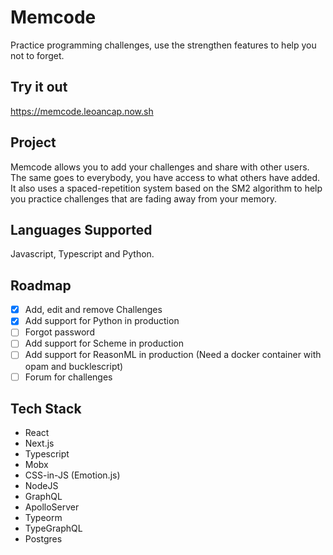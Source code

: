 # Memcode

Practice programming challenges, use the strengthen features to help you not to forget.

## Try it out

https://memcode.leoancap.now.sh

## Project

Memcode allows you to add your challenges and share with other users. The same goes to everybody, you have access to what others have added. It also uses a spaced-repetition system based on the SM2 algorithm to help you practice challenges that are fading away from your memory.

## Languages Supported

Javascript, Typescript and Python.

## Roadmap

- [x] Add, edit and remove Challenges
- [x] Add support for Python in production
- [ ] Forgot password
- [ ] Add support for Scheme in production
- [ ] Add support for ReasonML in production (Need a docker container with opam and bucklescript)
- [ ] Forum for challenges

## Tech Stack

- React
- Next.js
- Typescript
- Mobx
- CSS-in-JS (Emotion.js)
- NodeJS
- GraphQL
- ApolloServer
- Typeorm
- TypeGraphQL
- Postgres
